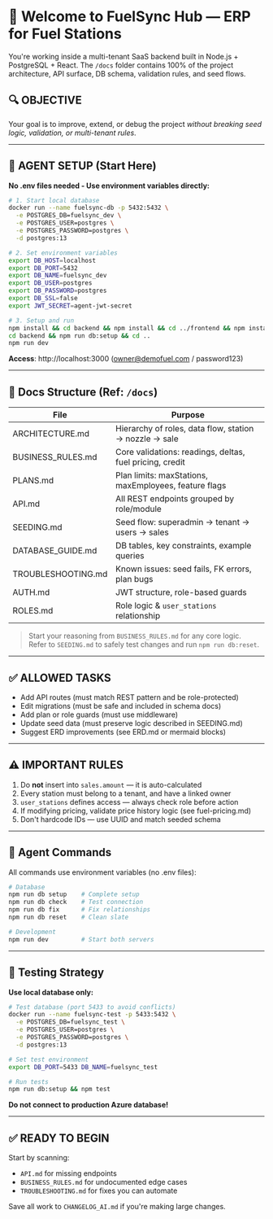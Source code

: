 # 🚀 Welcome to FuelSync Hub — ERP for Fuel Stations

You're working inside a multi-tenant SaaS backend built in Node.js + PostgreSQL + React. The `/docs` folder contains 100% of the project architecture, API surface, DB schema, validation rules, and seed flows.

## 🔍 OBJECTIVE

Your goal is to improve, extend, or debug the project *without breaking seed logic, validation, or multi-tenant rules*.

---

## 🤖 AGENT SETUP (Start Here)

**No .env files needed - Use environment variables directly:**

```bash
# 1. Start local database
docker run --name fuelsync-db -p 5432:5432 \
  -e POSTGRES_DB=fuelsync_dev \
  -e POSTGRES_USER=postgres \
  -e POSTGRES_PASSWORD=postgres \
  -d postgres:13

# 2. Set environment variables
export DB_HOST=localhost
export DB_PORT=5432
export DB_NAME=fuelsync_dev
export DB_USER=postgres
export DB_PASSWORD=postgres
export DB_SSL=false
export JWT_SECRET=agent-jwt-secret

# 3. Setup and run
npm install && cd backend && npm install && cd ../frontend && npm install && cd ..
cd backend && npm run db:setup && cd ..
npm run dev
```

**Access**: http://localhost:3000 (owner@demofuel.com / password123)

---

## 📁 Docs Structure (Ref: `/docs`)

| File                | Purpose                                               |
|---------------------|-------------------------------------------------------|
| ARCHITECTURE.md     | Hierarchy of roles, data flow, station → nozzle → sale |
| BUSINESS_RULES.md   | Core validations: readings, deltas, fuel pricing, credit |
| PLANS.md            | Plan limits: maxStations, maxEmployees, feature flags |
| API.md              | All REST endpoints grouped by role/module             |
| SEEDING.md          | Seed flow: superadmin → tenant → users → sales        |
| DATABASE_GUIDE.md   | DB tables, key constraints, example queries            |
| TROUBLESHOOTING.md  | Known issues: seed fails, FK errors, plan bugs        |
| AUTH.md             | JWT structure, role-based guards                      |
| ROLES.md            | Role logic & `user_stations` relationship             |

> Start your reasoning from `BUSINESS_RULES.md` for any core logic.  
> Refer to `SEEDING.md` to safely test changes and run `npm run db:reset`.

---

## ✅ ALLOWED TASKS

- Add API routes (must match REST pattern and be role-protected)
- Edit migrations (must be safe and included in schema docs)
- Add plan or role guards (must use middleware)
- Update seed data (must preserve logic described in SEEDING.md)
- Suggest ERD improvements (see ERD.md or mermaid blocks)

---

## ⚠️ IMPORTANT RULES

1. Do **not** insert into `sales.amount` — it is auto-calculated
2. Every station must belong to a tenant, and have a linked owner
3. `user_stations` defines access — always check role before action
4. If modifying pricing, validate price history logic (see fuel-pricing.md)
5. Don't hardcode IDs — use UUID and match seeded schema

---

## 🔧 Agent Commands

All commands use environment variables (no .env files):

```bash
# Database
npm run db setup    # Complete setup
npm run db check    # Test connection
npm run db fix      # Fix relationships
npm run db reset    # Clean slate

# Development  
npm run dev         # Start both servers
```

---

## 🚨 Testing Strategy

**Use local database only:**

```bash
# Test database (port 5433 to avoid conflicts)
docker run --name fuelsync-test -p 5433:5432 \
  -e POSTGRES_DB=fuelsync_test \
  -e POSTGRES_USER=postgres \
  -e POSTGRES_PASSWORD=postgres \
  -d postgres:13

# Set test environment
export DB_PORT=5433 DB_NAME=fuelsync_test

# Run tests
npm run db:setup && npm test
```

**Do not connect to production Azure database!**

---

## ✅ READY TO BEGIN

Start by scanning:
- `API.md` for missing endpoints
- `BUSINESS_RULES.md` for undocumented edge cases
- `TROUBLESHOOTING.md` for fixes you can automate

Save all work to `CHANGELOG_AI.md` if you're making large changes.